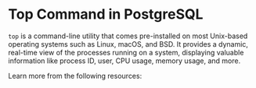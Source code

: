 # Top Command in PostgreSQL

`top` is a command-line utility that comes pre-installed on most Unix-based operating systems such as Linux, macOS, and BSD. It provides a dynamic, real-time view of the processes running on a system, displaying valuable information like process ID, user, CPU usage, memory usage, and more.

Learn more from the following resources:

